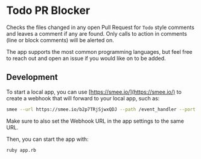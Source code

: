 # Todo PR Blocker

Checks the files changed in any open Pull Request for `Todo` style comments and leaves a comment if any are found.
Only calls to action in comments (line or block comments) will be alerted on.

The app supports the most common programming languages, but feel free to reach out and open an issue if you would like on to be added.

## Development

To start a local app, you can use [https://smee.io/](https://smee.io/) to create a webhook that will forward to your local app, such as:

```bash
smee --url https://smee.io/b2p7TRjSjwxQDJ --path /event_handler --port 3000
```

Make sure to also set the Webhook URL in the app settings to the same URL.

Then, you can start the app with:

```bash
ruby app.rb
```